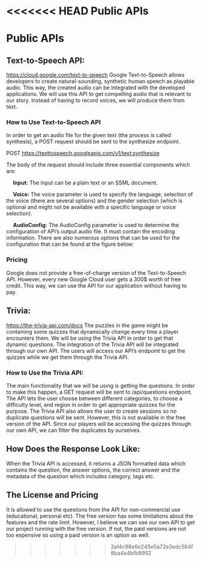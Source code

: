 <<<<<<< HEAD
Public APIs
=======
# Public APIs

## Text-to-Speech API:
https://cloud.google.com/text-to-speech
Google Text-to-Speech allows developers to create natural-sounding, synthetic human speech as playable audio. This way, the created audio can be integrated with the developed applications. We will use this API to get compelling audio that is relevant to our story. Instead of having to record voices, we will produce them from text.

### How to Use Text-to-Speech API
In order to get an audio file for the given text (the process is called synthesis), a POST request should be sent to the synthesize endpoint.

POST https://texttospeech.googleapis.com/v1/text:synthesize

The body of the request should include three essential components which are:
  
 &emsp; **Input:** 
  The input can be a plain text or an SSML document.

 &emsp; **Voice:**
  The voice parameter is used to specify the language,  selection of the voice (there are several options) and the gender selection (which is optional and might not be available with a specific language or voice selection). 

 &emsp; **AudioConfig:**
  The AudioConfig parameter is used to determine the configuration of API’s output audio file. It must contain the encoding information. There are also numerous options that can be used for the configuration that can be found at the figure below:


### Pricing
Google does not provide a free-of-charge version of the Text-to-Speech API. However, every new  Google Cloud user gets a 300$ worth of free credit. This way, we can use the API for our application without having to pay.

## Trivia:
https://the-trivia-api.com/docs
The puzzles in the game might be containing some quizzes that dynamically change every time a player encounters them. We will be using the Trivia API in order to get that dynamic questions. The integration of the Trivia API will be integrated through our own API. The users will access our API’s endpoint to get the quizzes while we get them through the Trivia API.

### How to Use the Trivia API:
The main functionality that we will be using is getting the questions. In order to make this happen, a GET request will be sent to /api/questions endpoint.
The API lets the user choose between different categories, to choose a difficulty level, and region in order to get appropriate quizzes for the purpose.
The Trivia API also allows the user to create sessions so no duplicate questions will be sent. However, this is not available in the free version of the API. Since our players will be accessing the quizzes through our own API, we can filter the duplicates by ourselves.
## How Does the Response Look Like:
When the Trivia API is accessed, it returns a JSON formatted data which contains the question, the answer options, the correct answer  and the metadata of the question which includes category, tags etc.








## The License and Pricing
It is allowed to use the questions from the API for non-commercial use (educational, personal etc). The free version has some limitations about the features and the rate limit. However, I believe we can use our own API to get our project running with the free version. If not, the paid versions are not too expensive so using a paid version is an option as well. 


>>>>>>> 3af4c98e6e245e5a72e3edc564f8ba4a4bfb8992
